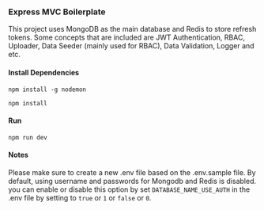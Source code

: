 ### Express MVC Boilerplate
This project uses MongoDB as the main database and Redis to store refresh tokens. Some concepts that are included are JWT Authentication, RBAC, Uploader, Data Seeder (mainly used for RBAC), Data Validation, Logger and etc.

#### Install Dependencies
`npm install -g nodemon`

`npm install`

#### Run
`npm run dev`

#### Notes
Please make sure to create a new .env file based on the .env.sample file. By default, using username and passwords for Mongodb and Redis is disabled. you can enable or disable this option by set `DATABASE_NAME_USE_AUTH` in the .env file by setting to `true` or `1` or `false` or `0`.